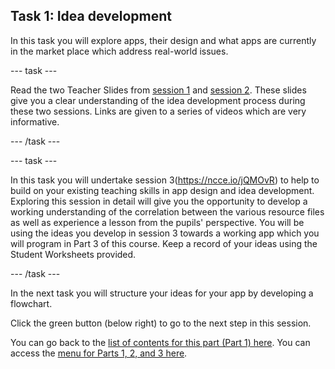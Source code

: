 ## Task 1: Idea development

In this task you will explore apps, their design and what apps are currently in the market place which address real-world issues.

--- task ---

Read the two Teacher Slides from [session 1](https://ncce.io/pVQwRm) and [session 2](https://ncce.io/p3WCIt). These slides give you a clear understanding of the idea development process during these two sessions. Links are given to a series of videos which are very informative.

--- /task ---

--- task ---

In this task you will undertake session 3(https://ncce.io/jQMOvR) to help to build on your existing teaching skills in app design and idea development. Exploring this session in detail will give you the opportunity to develop a working understanding of the correlation between the various resource files as well as experience a lesson from the pupils' perspective. You will be using the ideas you develop in session 3 towards a working app which you will program in Part 3 of this course. Keep a record of your ideas using the Student Worksheets provided.

--- /task ---

In the next task you will structure your ideas for your app by developing a flowchart.

Click the green button (below right) to go to the next step in this session.

You can go back to the [list of contents for this part (Part 1) here](https://projects.raspberrypi.org/en/projects/Year8-RelevanceTraining-Part3-GBICi4).
You can access the [menu for Parts 1, 2, and 3 here](https://projects.raspberrypi.org/en/pathways/year8-relevancetraining-gbici4).
